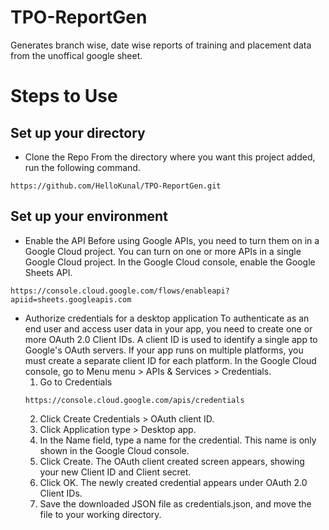 # TPO-ReportGen

Generates branch wise, date wise reports of training and placement data from the unoffical google sheet.

# Steps to Use

## Set up your directory

- Clone the Repo
From the directory where you want this project added, run the following command.

```
https://github.com/HelloKunal/TPO-ReportGen.git
```

## Set up your environment

- Enable the API
Before using Google APIs, you need to turn them on in a Google Cloud project. You can turn on one or more APIs in a single Google Cloud project.
In the Google Cloud console, enable the Google Sheets API.

```
https://console.cloud.google.com/flows/enableapi?apiid=sheets.googleapis.com
```

- Authorize credentials for a desktop application
To authenticate as an end user and access user data in your app, you need to create one or more OAuth 2.0 Client IDs. A client ID is used to identify a single app to Google's OAuth servers. If your app runs on multiple platforms, you must create a separate client ID for each platform.
In the Google Cloud console, go to Menu menu > APIs & Services > Credentials.
  1. Go to Credentials
  ```
  https://console.cloud.google.com/apis/credentials
  ```
  2. Click Create Credentials > OAuth client ID.
  3. Click Application type > Desktop app.
  4. In the Name field, type a name for the credential. This name is only shown in the Google Cloud console.
  5. Click Create. The OAuth client created screen appears, showing your new Client ID and Client secret.
  6. Click OK. The newly created credential appears under OAuth 2.0 Client IDs.
  7. Save the downloaded JSON file as credentials.json, and move the file to your working directory.
